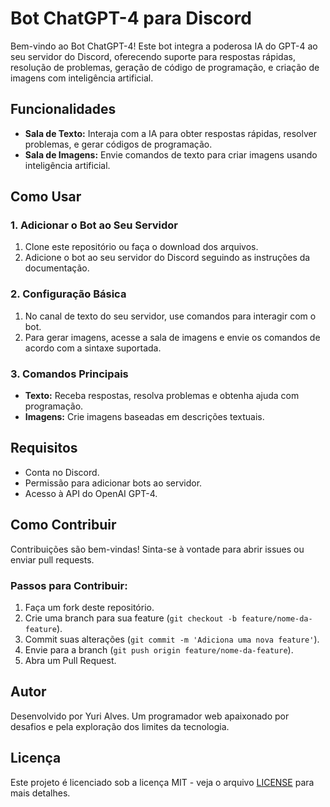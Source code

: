# Bot ChatGPT-4 para Discord

Bem-vindo ao Bot ChatGPT-4! Este bot integra a poderosa IA do GPT-4 ao seu servidor do Discord, oferecendo suporte para respostas rápidas, resolução de problemas, geração de código de programação, e criação de imagens com inteligência artificial.

## Funcionalidades

- **Sala de Texto:** Interaja com a IA para obter respostas rápidas, resolver problemas, e gerar códigos de programação.
- **Sala de Imagens:** Envie comandos de texto para criar imagens usando inteligência artificial.

## Como Usar

### 1. Adicionar o Bot ao Seu Servidor
1. Clone este repositório ou faça o download dos arquivos.
2. Adicione o bot ao seu servidor do Discord seguindo as instruções da documentação.

### 2. Configuração Básica
1. No canal de texto do seu servidor, use comandos para interagir com o bot. 
2. Para gerar imagens, acesse a sala de imagens e envie os comandos de acordo com a sintaxe suportada.

### 3. Comandos Principais
- **Texto:** Receba respostas, resolva problemas e obtenha ajuda com programação.
- **Imagens:** Crie imagens baseadas em descrições textuais.

## Requisitos

- Conta no Discord.
- Permissão para adicionar bots ao servidor.
- Acesso à API do OpenAI GPT-4.

## Como Contribuir

Contribuições são bem-vindas! Sinta-se à vontade para abrir issues ou enviar pull requests.

### Passos para Contribuir:
1. Faça um fork deste repositório.
2. Crie uma branch para sua feature (`git checkout -b feature/nome-da-feature`).
3. Commit suas alterações (`git commit -m 'Adiciona uma nova feature'`).
4. Envie para a branch (`git push origin feature/nome-da-feature`).
5. Abra um Pull Request.

## Autor

Desenvolvido por Yuri Alves. Um programador web apaixonado por desafios e pela exploração dos limites da tecnologia.

## Licença

Este projeto é licenciado sob a licença MIT - veja o arquivo [LICENSE](LICENSE) para mais detalhes.

